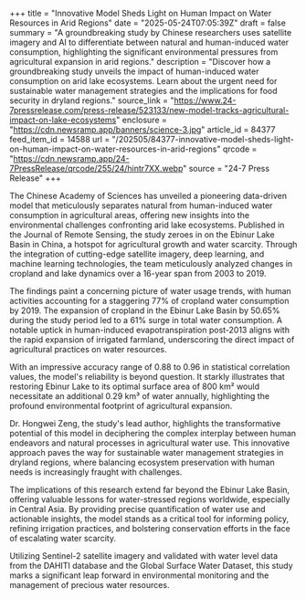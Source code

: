 +++
title = "Innovative Model Sheds Light on Human Impact on Water Resources in Arid Regions"
date = "2025-05-24T07:05:39Z"
draft = false
summary = "A groundbreaking study by Chinese researchers uses satellite imagery and AI to differentiate between natural and human-induced water consumption, highlighting the significant environmental pressures from agricultural expansion in arid regions."
description = "Discover how a groundbreaking study unveils the impact of human-induced water consumption on arid lake ecosystems. Learn about the urgent need for sustainable water management strategies and the implications for food security in dryland regions."
source_link = "https://www.24-7pressrelease.com/press-release/523133/new-model-tracks-agricultural-impact-on-lake-ecosystems"
enclosure = "https://cdn.newsramp.app/banners/science-3.jpg"
article_id = 84377
feed_item_id = 14588
url = "/202505/84377-innovative-model-sheds-light-on-human-impact-on-water-resources-in-arid-regions"
qrcode = "https://cdn.newsramp.app/24-7PressRelease/qrcode/255/24/hintr7XX.webp"
source = "24-7 Press Release"
+++

<p>The Chinese Academy of Sciences has unveiled a pioneering data-driven model that meticulously separates natural from human-induced water consumption in agricultural areas, offering new insights into the environmental challenges confronting arid lake ecosystems. Published in the Journal of Remote Sensing, the study zeroes in on the Ebinur Lake Basin in China, a hotspot for agricultural growth and water scarcity. Through the integration of cutting-edge satellite imagery, deep learning, and machine learning technologies, the team meticulously analyzed changes in cropland and lake dynamics over a 16-year span from 2003 to 2019.</p><p>The findings paint a concerning picture of water usage trends, with human activities accounting for a staggering 77% of cropland water consumption by 2019. The expansion of cropland in the Ebinur Lake Basin by 50.65% during the study period led to a 61% surge in total water consumption. A notable uptick in human-induced evapotranspiration post-2013 aligns with the rapid expansion of irrigated farmland, underscoring the direct impact of agricultural practices on water resources.</p><p>With an impressive accuracy range of 0.88 to 0.96 in statistical correlation values, the model's reliability is beyond question. It starkly illustrates that restoring Ebinur Lake to its optimal surface area of 800 km² would necessitate an additional 0.29 km³ of water annually, highlighting the profound environmental footprint of agricultural expansion.</p><p>Dr. Hongwei Zeng, the study's lead author, highlights the transformative potential of this model in deciphering the complex interplay between human endeavors and natural processes in agricultural water use. This innovative approach paves the way for sustainable water management strategies in dryland regions, where balancing ecosystem preservation with human needs is increasingly fraught with challenges.</p><p>The implications of this research extend far beyond the Ebinur Lake Basin, offering valuable lessons for water-stressed regions worldwide, especially in Central Asia. By providing precise quantification of water use and actionable insights, the model stands as a critical tool for informing policy, refining irrigation practices, and bolstering conservation efforts in the face of escalating water scarcity.</p><p>Utilizing Sentinel-2 satellite imagery and validated with water level data from the DAHITI database and the Global Surface Water Dataset, this study marks a significant leap forward in environmental monitoring and the management of precious water resources.</p>